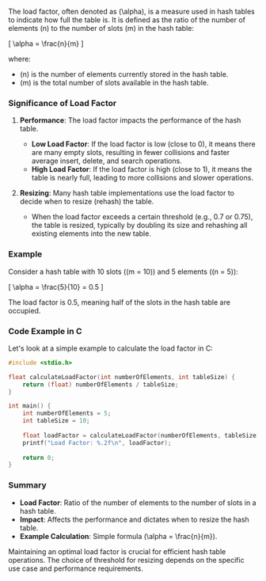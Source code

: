 The load factor, often denoted as \(\alpha\), is a measure used in hash tables to indicate how full the table is. It is defined as the ratio of the number of elements (n) to the number of slots (m) in the hash table:

\[ \alpha = \frac{n}{m} \]

where:
- \(n\) is the number of elements currently stored in the hash table.
- \(m\) is the total number of slots available in the hash table.

### Significance of Load Factor

1. **Performance**: The load factor impacts the performance of the hash table. 
   - **Low Load Factor**: If the load factor is low (close to 0), it means there are many empty slots, resulting in fewer collisions and faster average insert, delete, and search operations.
   - **High Load Factor**: If the load factor is high (close to 1), it means the table is nearly full, leading to more collisions and slower operations.

2. **Resizing**: Many hash table implementations use the load factor to decide when to resize (rehash) the table.
   - When the load factor exceeds a certain threshold (e.g., 0.7 or 0.75), the table is resized, typically by doubling its size and rehashing all existing elements into the new table.

### Example

Consider a hash table with 10 slots (\(m = 10\)) and 5 elements (\(n = 5\)):

\[ \alpha = \frac{5}{10} = 0.5 \]

The load factor is 0.5, meaning half of the slots in the hash table are occupied.

### Code Example in C

Let's look at a simple example to calculate the load factor in C:

```c
#include <stdio.h>

float calculateLoadFactor(int numberOfElements, int tableSize) {
    return (float) numberOfElements / tableSize;
}

int main() {
    int numberOfElements = 5;
    int tableSize = 10;
    
    float loadFactor = calculateLoadFactor(numberOfElements, tableSize);
    printf("Load Factor: %.2f\n", loadFactor);
    
    return 0;
}
```

### Summary

- **Load Factor**: Ratio of the number of elements to the number of slots in a hash table.
- **Impact**: Affects the performance and dictates when to resize the hash table.
- **Example Calculation**: Simple formula \(\alpha = \frac{n}{m}\).

Maintaining an optimal load factor is crucial for efficient hash table operations. The choice of threshold for resizing depends on the specific use case and performance requirements.